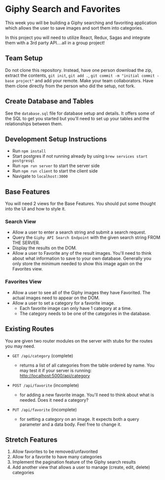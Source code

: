 # Giphy Search and Favorites

This week you will be building a Giphy searching and favoriting application which allows the user to save images and sort them into categories.

In this project you will need to utilize React, Redux, Sagas and integrate them with a 3rd party API....all in a group project!

## Team Setup

Do not clone this repository. Instead, have one person download the zip, extract the contents, `git init`, `git add .`, `git commit -m "initial commit - base project"` and add your remote. Make your team collaborators. Have them clone directly from the person who did the setup, not fork.

## Create Database and Tables

See the `database.sql` file for database setup and details. It offers some of the SQL to get you started but you'll need to set up your tables and the relationships between them.

## Development Setup Instructions

- Run `npm install`
- Start postgres if not running already by using `brew services start postgresql`
- Run `npm run server` to start the server side
- Run `npm run client` to start the client side
- Navigate to `localhost:3000`

## Base Features

You will need 2 views for the Base Features. You should put some thought into the UI and how to style it.

### Search View

- Allow a user to enter a search string and submit a search request.
- Query the `Giphy API Search Endpoint` with the given search string FROM THE SERVER.
- Display the results on the DOM.
- Allow a user to Favorite any of the result images. You'll need to think about what information to save to your own database. Generally you only store the minimum needed to show this image again on the Favorites view.

### Favorites View

- Allow a user to see all of the Giphy images they have Favorited. The actual images need to appear on the DOM.
- Allow a user to set a category for a favorite image.
  - Each favorite image can only have 1 category at a time.
  - The category needs to be one of the categories in the database.

## Existing Routes

You are given two router modules on the server with stubs for the routes you may need.

- `GET /api/category` (complete)

  - returns a list of all categories from the table ordered by name. You may test it if your server is running: [http://localhost:5000/api/category](http://localhost:5000/api/category)

- `POST /api/favorite` (incomplete)

  - for adding a new favorite image. You'll need to think about what is needed. Does it need a category?

- `PUT /api/favorite` (incomplete)
  - for setting a category on an image. It expects both a query parameter and a data body. Feel free to change it.

## Stretch Features

1. Allow favorites to be removed/unfavorited
2. Allow for a favorite to have many categories
3. Implement the pagination feature of the Giphy search results
4. Add another view that allows a user to manage (create, edit, delete) categories
